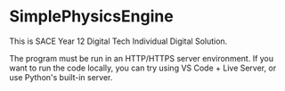 # SimplePhysicsEngine

This is SACE Year 12 Digital Tech Individual Digital Solution.
 
The program must be run in an HTTP/HTTPS server environment. If you want to run the code locally, you can try using VS Code + Live Server, or use Python's built-in server.